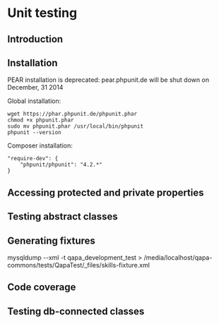 Unit testing
=========

Introduction
------------

Installation
------------

PEAR installation is deprecated:
pear.phpunit.de will be shut down on December, 31 2014

Global installation:

```console
wget https://phar.phpunit.de/phpunit.phar
chmod +x phpunit.phar
sudo mv phpunit.phar /usr/local/bin/phpunit
phpunit --version
```

Composer installation:

```console
"require-dev": {
    "phpunit/phpunit": "4.2.*"
}
```

Accessing protected and private properties
------------

Testing abstract classes
------------

Generating fixtures
------------
mysqldump --xml -t qapa_development_test > /media/localhost/qapa-commons/tests/QapaTest/_files/skills-fixture.xml

Code coverage
------------

Testing db-connected classes
------------

